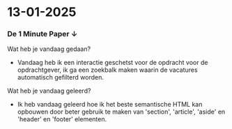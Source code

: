   # 13-01-2025

  <h3>De 1 Minute Paper ↓</h3>
      <p>Wat heb je vandaag gedaan?</p>
      <ul>
        <li>Vandaag heb ik een interactie geschetst voor de opdracht voor de opdrachtgever, ik ga een zoekbalk maken
          waarin de vacatures automatisch gefilterd worden.</li>
      </ul>

Wat heb je vandaag geleerd?</p>
      <ul>
        <li>Ik heb vandaag geleerd hoe ik het beste semantische HTML kan opbouwen door beter gebruik te maken van
          'section', 'article', 'aside' en 'header' en 'footer' elementen.</li>
      </ul>
